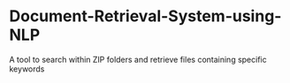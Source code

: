 # Document-Retrieval-System-using-NLP
A tool to search within ZIP folders and retrieve files containing specific keywords
